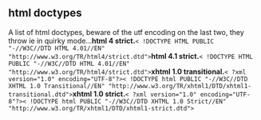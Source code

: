 <article><h2>html doctypes</h2>A list of html doctypes, beware of the utf encoding on the last two, they throw ie in quirky mode...<strong>html 4 strict.</strong><code>< !DOCTYPE HTML PUBLIC "-//W3C//DTD HTML 4.01//EN" "http://www.w3.org/TR/html4/strict.dtd"><html><head><title></title></head><body></body></html></code><strong>html 4.1 strict.</strong><code>< !DOCTYPE HTML PUBLIC "-//W3C//DTD HTML 4.01//EN" "http://www.w3.org/TR/html4/strict.dtd"><html><head><title></title></head><body></body></html></code><strong>xhtml 1.0 transitional.</strong><code>< ?xml version="1.0" encoding="UTF-8"?>< !DOCTYPE html PUBLIC "-//W3C//DTD XHTML 1.0 Transitional//EN" "http://www.w3.org/TR/xhtml1/DTD/xhtml1-transitional.dtd"><html xmlns="http://www.w3.org/1999/xhtml"><head><title></title></head><body></body></html></code><strong>xhtml 1.0 strict.</strong><code>< ?xml version="1.0" encoding="UTF-8"?>< !DOCTYPE html PUBLIC "-//W3C//DTD XHTML 1.0 Strict//EN" "http://www.w3.org/TR/xhtml1/DTD/xhtml1-strict.dtd"><html xmlns="http://www.w3.org/1999/xhtml"><head><title></title></head><body></body></html></code></article>